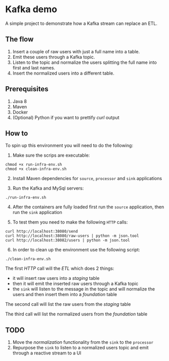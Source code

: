 # Kafka demo
A simple project to demonstrate how a Kafka stream can replace an ETL.  

## The flow
1. Insert a couple of raw users with just a full name into a table.
2. Emit these users through a Kafka topic.
3. Listen to the topic and normalize the users splitting the full name into first and last names.
4. Insert the normalized users into a different table.

## Prerequisites
1. Java 8
2. Maven
3. Docker
4. (Optional) Python if you want to prettify *curl* output

## How to

To spin up this environment you will need to do the following:
1. Make sure the scrips are executable:  
```
chmod +x run-infra-env.sh  
chmod +x clean-infra-env.sh
```  

2. Install Maven dependencies for `source`, `processor` and `sink` applications  

3. Run the Kafka and MySql servers:  
```
./run-infra-env.sh  
```



4. After the containers are fully loaded first run the `source` application, then run the `sink` application  

5. To test them you need to make the following `HTTP` calls:  
```
curl http://localhost:38080/send  
curl http://localhost:38080/raw-users | python -m json.tool  
curl http://localhost:38082/users | python -m json.tool  
```

6. In order to clean up the environment use the following script:  
```
./clean-infra-env.sh  
```


The first *HTTP* call will the *ETL* which does 2 things:
 - it will insert raw users into a *staging* table
 - then it will emit the inserted raw users through a Kafka topic
 - the `sink` will listen to the message in the topic and will normalize the users and then insert them into a *foundation* table  

The second call will list the raw users from the *staging* table  

The third call will list the normalized users from the *foundation* table  


## TODO
1. Move the *normalization* functionality from the `sink` to the `processor`
2. Repurpose the `sink` to listen to a normalized users topic and emit through a reactive stream to a UI

